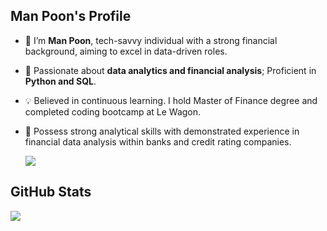 ## Man Poon's Profile 
- 👋 I’m **Man Poon**, tech-savvy individual with a strong financial background, aiming to excel in data-driven roles.
- 👀 Passionate about **data analytics and financial analysis**; Proficient in **Python and SQL**.
- 💡 Believed in continuous learning. I hold Master of Finance degree and completed coding bootcamp at Le Wagon. 
- 🌱 Possess strong analytical skills with demonstrated experience in financial data analysis within banks and credit rating companies. 

  <img align="center" src="https://github-readme-stats.vercel.app/api/top-langs/?username=chunman906&layout=compact" />  

 ## GitHub Stats
  <img align="center" src="https://github-readme-stats.vercel.app/api?username=chunman906&show_icons=true&theme=gruvbox" />
 
<!---
chunman906/chunman906 is a ✨ special ✨ repository because its `README.md` (this file) appears on your GitHub profile.
You can click the Preview link to take a look at your changes.
--->
